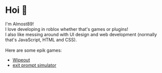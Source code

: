 # Hoi 👋
I'm Almost89!
<br/>
I love developing in roblox whether that's games or plugins!<br/>
I also like messing around with UI design and web development (normally that's JavaScript, HTML and CSS).<br/>
<br/>
Here are some epik games:
<ul>
  <li>
    <a href="https://www.roblox.com/games/8452582545/wo" target="_blank">Wipeout</a>
  </li>
  <li>
    <a href="https://www.roblox.com/games/10877886306/eps" target="_blank">exit prompt simulator</a>
  </li>
</ul>
